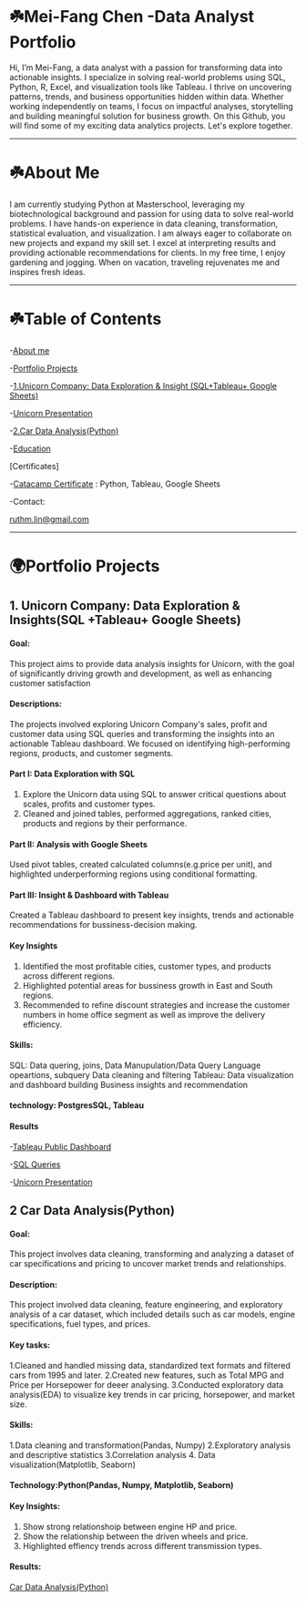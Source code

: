 # ☘️Mei-Fang Chen  -Data Analyst Portfolio
Hi, I’m Mei-Fang, a data analyst with a passion for transforming data into actionable insights. I specialize in solving real-world problems using SQL, Python, R, Excel, and visualization tools like Tableau. I thrive on uncovering patterns, trends, and business opportunities hidden within data.
Whether working independently on teams, I focus on impactful analyses, storytelling and building  meaningful solution for business growth. On this Github, you will find some of my exciting data analytics projects. Let's explore together.

<hr style="border":2px solid gray;">

 #  ☘️About Me
 
I am currently studying Python at Masterschool, leveraging my biotechnological background and passion for using data to solve real-world problems. I have hands-on experience in data cleaning, transformation, statistical evaluation, and visualization. I am always eager to collaborate on new projects and expand my skill set. I excel at interpreting results and providing actionable recommendations for clients. In my free time, I enjoy gardening and jogging. When on vacation, traveling rejuvenates me and inspires fresh ideas.
<hr style="border":2px solid gray;">
  
# ☘️Table of Contents
-[About me](https://www.linkedin.com/in/mei-fang-chen-768b8a162/)

-[Portfolio Projects](#portfolio-projects)

 -[1.Unicorn Company: Data Exploration & Insight (SQL+Tableau+ Google Sheets)](https://colab.research.google.com/drive/1pDa-t1w9gLZ9nGfWTpLzXUuZ50DQdFms?hl=en)       
 
   -[Unicorn Presentation](https://www.youtube.com/watch?v=WqaI_SsmpoQ&t=33s)
                                        
 -[2.Car Data Analysis(Python)](https://colab.research.google.com/drive/1FrNVUEzzB8w-M3ELN_enFvduI_PM8k8A?hl=en) 

-[Education](https://www.linkedin.com/in/mei-fang-chen-768b8a162/)





[Certificates] 

-[Catacamp Certificate](https://app.datacamp.com/learn/courses?technologies=2) : Python, Tableau, Google Sheets

-Contact: 

ruthm.lin@gmail.com

<hr style="border"::2px solid gray;">


 #  🌍Portfolio Projects

 ## 1. Unicorn Company: Data Exploration & Insights(SQL +Tableau+ Google Sheets)
 #### Goal: 
This project aims to provide data analysis insights for Unicorn, with the goal of significantly driving growth and development, as well as enhancing customer satisfaction
 #### Descriptions:
 The projects involved exploring Unicorn Company's sales, profit and customer data using SQL queries and transforming the insights into an actionable Tableau dashboard. We focused on identifying high-performing regions, products, and customer segments.
 #### Part I: Data Exploration with SQL
 1. Explore the Unicorn data using SQL to answer critical questions about scales, profits and customer types.
 2. Cleaned and joined tables, performed aggregations, ranked cities, products and regions by their performance.
 #### Part II: Analysis with Google Sheets
 Used pivot tables, created calculated columns(e.g.price per unit), and highlighted underperforming regions using conditional formatting.
 #### Part III: Insight & Dashboard  with Tableau
  Created a Tableau dashboard to present key insights, trends and actionable recommendations for bussiness-decision making.
 #### Key Insights
  1. Identified the most profitable cities, customer types, and products across different regions.
  2. Highlighted potential areas for bussiness growth in East and South regions.
  3. Recommended to refine discount strategies and increase the customer numbers in home office segment as well as improve the   delivery efficiency.
 #### Skills: 
 SQL: Data quering, joins, Data Manupulation/Data Query Language opeartions, subquery
 Data cleaning and filtering
 Tableau: Data visualization and dashboard building
 Business insights and recommendation
 #### technology: PostgresSQL, Tableau
 #### Results
 -[Tableau Public Dashboard](https://public.tableau.com/app/profile/mei.fang.chen/viz/Unicorndata/Lebanonprofit)
 
 -[SQL Queries](https://colab.research.google.com/drive/1pDa-t1w9gLZ9nGfWTpLzXUuZ50DQdFms?hl=en)

 -[Unicorn Presentation](https://www.youtube.com/watch?v=WqaI_SsmpoQ&t=33s)

## 2 Car Data Analysis(Python)
 #### Goal: 
 This project involves data cleaning, transforming and analyzing a dataset of car specifications and pricing to uncover market trends and relationships.
 #### Description:
 This project involved data cleaning, feature engineering, and exploratory analysis of a car dataset, which included details such as car models, engine specifications, fuel types, and prices.
 #### Key tasks:
  1.Cleaned and handled missing data, standardized text formats and filtered cars from 1995 and later.
  2.Created new features, such as Total MPG and Price per Horsepower for deeer analysing.
  3.Conducted exploratory data analysis(EDA) to visualize key trends in car pricing, horsepower, and market size.
  #### Skills:
  1.Data cleaning and transformation(Pandas, Numpy)
  2.Exploratory analysis and descriptive statistics
  3.Correlation analysis
  4. Data visualization(Matplotlib, Seaborn)
  #### Technology:Python(Pandas, Numpy, Matplotlib, Seaborn)
  #### Key Insights:
  1. Show strong relationshoip between engine HP and price.
  2. Show the relationship between the driven wheels and price.
  3. Highlighted effiency trends across different transmission types.
     
  #### Results:
  [Car Data Analysis(Python)](https://colab.research.google.com/drive/1FrNVUEzzB8w-M3ELN_enFvduI_PM8k8A?hl=en)
  

